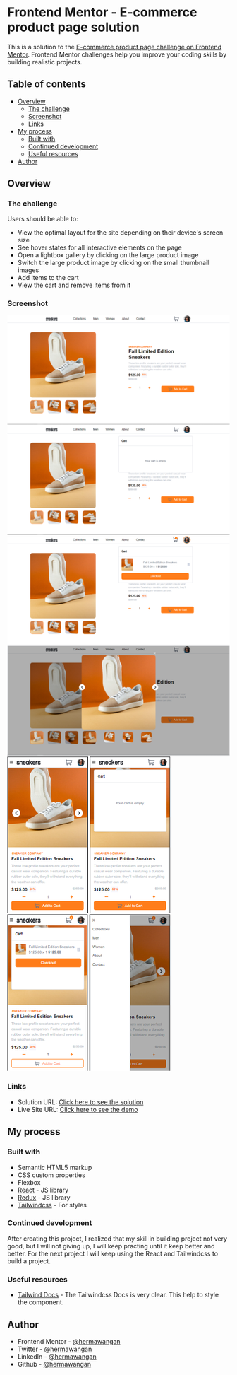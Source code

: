 # Frontend Mentor - E-commerce product page solution

This is a solution to the [E-commerce product page challenge on Frontend Mentor](https://www.frontendmentor.io/challenges/ecommerce-product-page-UPsZ9MJp6). Frontend Mentor challenges help you improve your coding skills by building realistic projects.

## Table of contents

- [Overview](#overview)
  - [The challenge](#the-challenge)
  - [Screenshot](#screenshot)
  - [Links](#links)
- [My process](#my-process)
  - [Built with](#built-with)
  - [Continued development](#continued-development)
  - [Useful resources](#useful-resources)
- [Author](#author)

## Overview

### The challenge

Users should be able to:

- View the optimal layout for the site depending on their device's screen size
- See hover states for all interactive elements on the page
- Open a lightbox gallery by clicking on the large product image
- Switch the large product image by clicking on the small thumbnail images
- Add items to the cart
- View the cart and remove items from it

### Screenshot

![](/public//Desktop%20Design.png)
![](/public/active-states-basket-empty.png)
![](/public/active-states-basket-filled.png)
![](/public/active-states-lightbox.png)
![](/public/Mobile%20Design.png)
![](/public/mobile-design-basket-empty.png)
![](/public/mobile-design-baske-filled.png)
![](/public/mobile-design-menu.png)

### Links

- Solution URL: [Click here to see the solution](https://your-solution-url.com)
- Live Site URL: [Click here to see the demo](https://ecommerce-shoe-product.netlify.app/)

## My process

### Built with

- Semantic HTML5 markup
- CSS custom properties
- Flexbox
- [React](https://reactjs.org/) - JS library
- [Redux](https://redux.js.org/) - JS library
- [Tailwindcss](https://tailwindcss.com/) - For styles

### Continued development

After creating this project, I realized that my skill in building project not very good, but I will not giving up, I will keep practing until it keep better and better. For the next project I will keep using the React and Tailwindcss to build a project.

### Useful resources

- [Tailwind Docs](https://tailwindcss.com/docs/installation) - The Tailwindcss Docs is very clear. This help to style the component.

## Author

- Frontend Mentor - [@hermawangan](https://www.frontendmentor.io/profile/hermawangan)
- Twitter - [@hermawangan](https://twitter.com/hermawangan39)
- LinkedIn - [@hermawangan](https://www.linkedin.com/in/hermawan-gan)
- Github - [@hermawangan](https://github.com/hermawangan)


